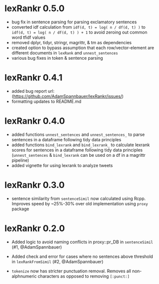 
# lexRankr 0.5.0

* bug fix in sentence parsing for parsing exclamatory sentences
* converted idf calculation from `idf(d, t) = log( n / df(d, t) )` to `idf(d, t) = log( n / df(d, t) ) + 1` to avoid zeroing out common word tfidf values
* removed dplyr, tidyr, stringr, magrittr, & tm as dependencies
* created option to bypass assumption that each row/vector-element are different documents in `lexRank` and `unnest_sentences`
* various bug fixes in token & sentence parsing

# lexRankr 0.4.1

* added bug report url: (https://github.com/AdamSpannbauer/lexRankr/issues/)
* formatting updates to README.md

# lexRankr 0.4.0

* added functions `unnest_sentences` and `unnest_sentences_` to parse sentences in a dataframe  following tidy data principles
* added functions `bind_lexrank` and `bind_lexrank_` to calculate lexrank scores for sentences in a dataframe following tidy data principles (`unnest_sentences` & `bind_lexrank` can be used on a df in a magrittr pipeline)
* added vignette for using lexrank to analyze tweets

# lexRankr 0.3.0

* sentence similarity from `sentenceSimil` now calculated using Rcpp.  Improves speed by ~25%-30% over old implementation using `proxy` package


# lexRankr 0.2.0

* Added logic to avoid naming conflicts in proxy::pr_DB in `sentenceSimil` (#1, @AdamSpannbauer)

* Added check and error for cases where no sentences above threshold in `lexRankFromSimil` (#2, @AdamSpannbauer)

* `tokenize` now has stricter punctuation removal.  Removes all non-alphnumeric characters as opposed to removing `[:punct:]`
